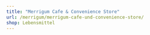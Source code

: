 ```yaml
---
title: "Merrigum Cafe & Convenience Store"
url: /merrigum/merrigum-cafe-und-convenience-store/
shop: Lebensmittel
---
```

